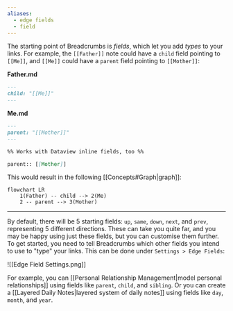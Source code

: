 ```yaml
---
aliases:
  - edge fields
  - field
---
```


The starting point of Breadcrumbs is _fields_, which let you add _types_ to your links. For example, the `[[Father]]` note could have a `child` field pointing to `[[Me]]`, and `[[Me]]` could have a `parent` field pointing to `[[Mother]]`:

**Father.md**

```md
---
child: "[[Me]]"
---
```

**Me.md**

```md
---
parent: "[[Mother]]"
---

%% Works with Dataview inline fields, too %%

parent:: [[Mother]]
```

This would result in the following [[Concepts#Graph|graph]]:

```mermaid
flowchart LR
	1(Father) -- child --> 2(Me)
	2 -- parent --> 3(Mother)
```

---

By default, there will be 5 starting fields: `up`, `same`, `down`, `next`, and `prev`, representing 5 different directions. These can take you quite far, and you may be happy using just these fields, but you can customise them further. To get started, you need to tell Breadcrumbs which other fields you intend to use to "type" your links. This can be done under `Settings > Edge Fields`:

![[Edge Field Settings.png]]

For example, you can [[Personal Relationship Management|model personal relationships]] using fields like `parent`, `child`, and `sibling`. Or you can create a [[Layered Daily Notes|layered system of daily notes]] using fields like `day`, `month`, and `year`.
